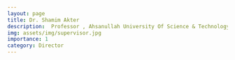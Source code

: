 ```yaml
---
layout: page
title: Dr. Shamim Akter
description:  Professor , Ahsanullah University Of Science & Technology
img: assets/img/supervisor.jpg
importance: 1
category: Director
---
```

